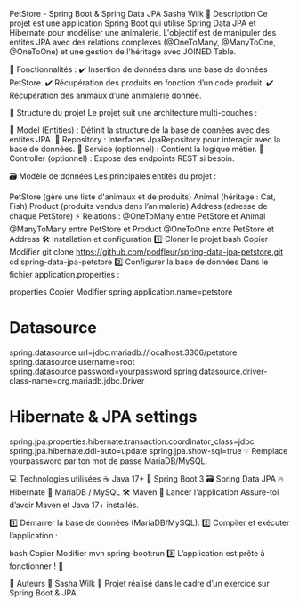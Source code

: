 PetStore - Spring Boot & Spring Data JPA Sasha Wilk
📌 Description
Ce projet est une application Spring Boot qui utilise Spring Data JPA et Hibernate pour modéliser une animalerie.
L'objectif est de manipuler des entités JPA avec des relations complexes (@OneToMany, @ManyToOne, @OneToOne) et une gestion de l'héritage avec JOINED Table.

🚀 Fonctionnalités :
✔️ Insertion de données dans une base de données PetStore.
✔️ Récupération des produits en fonction d’un code produit.
✔️ Récupération des animaux d’une animalerie donnée.

📁 Structure du projet
Le projet suit une architecture multi-couches :

📌 Model (Entities) : Définit la structure de la base de données avec des entités JPA.
📌 Repository : Interfaces JpaRepository pour interagir avec la base de données.
📌 Service (optionnel) : Contient la logique métier.
📌 Controller (optionnel) : Expose des endpoints REST si besoin.

🗃️ Modèle de données
Les principales entités du projet :

PetStore (gère une liste d'animaux et de produits)
Animal (héritage : Cat, Fish)
Product (produits vendus dans l’animalerie)
Address (adresse de chaque PetStore)
⚡ Relations :
@OneToMany entre PetStore et Animal
@ManyToMany entre PetStore et Product
@OneToOne entre PetStore et Address
🛠️ Installation et configuration
1️⃣ Cloner le projet
bash
Copier
Modifier
git clone https://github.com/podfleur/spring-data-jpa-petstore.git
cd spring-data-jpa-petstore
2️⃣ Configurer la base de données
Dans le fichier application.properties :

properties
Copier
Modifier
spring.application.name=petstore

# Datasource
spring.datasource.url=jdbc:mariadb://localhost:3306/petstore
spring.datasource.username=root
spring.datasource.password=yourpassword
spring.datasource.driver-class-name=org.mariadb.jdbc.Driver

# Hibernate & JPA settings
spring.jpa.properties.hibernate.transaction.coordinator_class=jdbc
spring.jpa.hibernate.ddl-auto=update
spring.jpa.show-sql=true
💡 Remplace yourpassword par ton mot de passe MariaDB/MySQL.

💻 Technologies utilisées
☕ Java 17+
🚀 Spring Boot 3
🗃 Spring Data JPA
🔥 Hibernate
🐬 MariaDB / MySQL
🛠 Maven
🏁 Lancer l'application
Assure-toi d’avoir Maven et Java 17+ installés.

1️⃣ Démarrer la base de données (MariaDB/MySQL).
2️⃣ Compiler et exécuter l’application :

bash
Copier
Modifier
mvn spring-boot:run
3️⃣ L’application est prête à fonctionner ! 🎉

📢 Auteurs
👤 Sasha Wilk
🚀 Projet réalisé dans le cadre d’un exercice sur Spring Boot & JPA.
